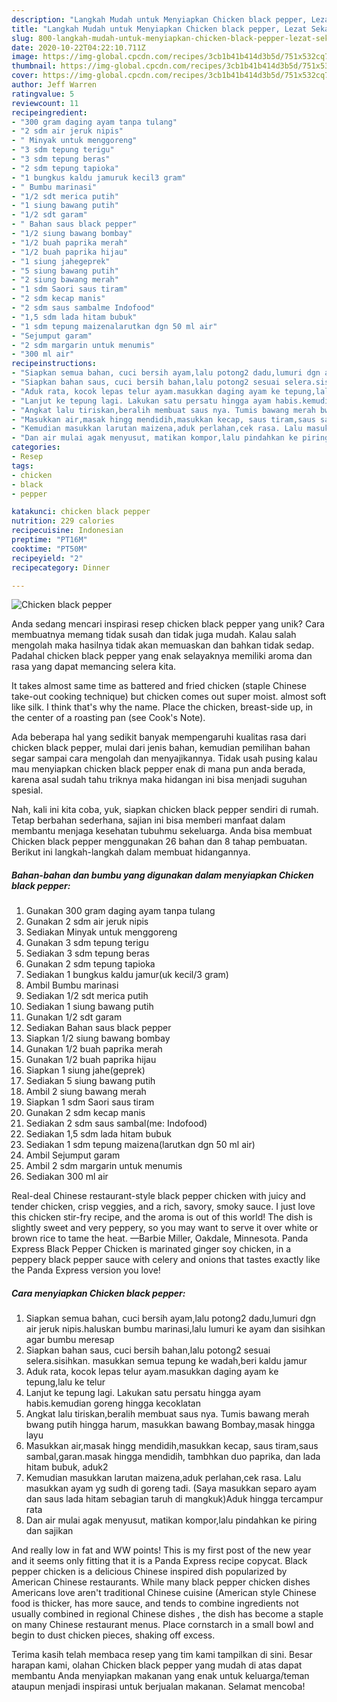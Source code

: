 ```yaml
---
description: "Langkah Mudah untuk Menyiapkan Chicken black pepper, Lezat Sekali"
title: "Langkah Mudah untuk Menyiapkan Chicken black pepper, Lezat Sekali"
slug: 800-langkah-mudah-untuk-menyiapkan-chicken-black-pepper-lezat-sekali
date: 2020-10-22T04:22:10.711Z
image: https://img-global.cpcdn.com/recipes/3cb1b41b414d3b5d/751x532cq70/chicken-black-pepper-foto-resep-utama.jpg
thumbnail: https://img-global.cpcdn.com/recipes/3cb1b41b414d3b5d/751x532cq70/chicken-black-pepper-foto-resep-utama.jpg
cover: https://img-global.cpcdn.com/recipes/3cb1b41b414d3b5d/751x532cq70/chicken-black-pepper-foto-resep-utama.jpg
author: Jeff Warren
ratingvalue: 5
reviewcount: 11
recipeingredient:
- "300 gram daging ayam tanpa tulang"
- "2 sdm air jeruk nipis"
- " Minyak untuk menggoreng"
- "3 sdm tepung terigu"
- "3 sdm tepung beras"
- "2 sdm tepung tapioka"
- "1 bungkus kaldu jamuruk kecil3 gram"
- " Bumbu marinasi"
- "1/2 sdt merica putih"
- "1 siung bawang putih"
- "1/2 sdt garam"
- " Bahan saus black pepper"
- "1/2 siung bawang bombay"
- "1/2 buah paprika merah"
- "1/2 buah paprika hijau"
- "1 siung jahegeprek"
- "5 siung bawang putih"
- "2 siung bawang merah"
- "1 sdm Saori saus tiram"
- "2 sdm kecap manis"
- "2 sdm saus sambalme Indofood"
- "1,5 sdm lada hitam bubuk"
- "1 sdm tepung maizenalarutkan dgn 50 ml air"
- "Sejumput garam"
- "2 sdm margarin untuk menumis"
- "300 ml air"
recipeinstructions:
- "Siapkan semua bahan, cuci bersih ayam,lalu potong2 dadu,lumuri dgn air jeruk nipis.haluskan bumbu marinasi,lalu lumuri ke ayam dan sisihkan agar bumbu meresap"
- "Siapkan bahan saus, cuci bersih bahan,lalu potong2 sesuai selera.sisihkan. masukkan semua tepung ke wadah,beri kaldu jamur"
- "Aduk rata, kocok lepas telur ayam.masukkan daging ayam ke tepung,lalu ke telur"
- "Lanjut ke tepung lagi. Lakukan satu persatu hingga ayam habis.kemudian goreng hingga kecoklatan"
- "Angkat lalu tiriskan,beralih membuat saus nya. Tumis bawang merah bwang putih hingga harum, masukkan bawang Bombay,masak hingga layu"
- "Masukkan air,masak hingg mendidih,masukkan kecap, saus tiram,saus sambal,garan.masak hingga mendidih, tambhkan duo paprika, dan lada hitam bubuk, aduk2"
- "Kemudian masukkan larutan maizena,aduk perlahan,cek rasa. Lalu masukkan ayam yg sudh di goreng tadi. (Saya masukkan separo ayam dan saus lada hitam sebagian taruh di mangkuk)Aduk hingga tercampur rata"
- "Dan air mulai agak menyusut, matikan kompor,lalu pindahkan ke piring dan sajikan"
categories:
- Resep
tags:
- chicken
- black
- pepper

katakunci: chicken black pepper 
nutrition: 229 calories
recipecuisine: Indonesian
preptime: "PT16M"
cooktime: "PT50M"
recipeyield: "2"
recipecategory: Dinner

---
```



![Chicken black pepper](https://img-global.cpcdn.com/recipes/3cb1b41b414d3b5d/751x532cq70/chicken-black-pepper-foto-resep-utama.jpg)

Anda sedang mencari inspirasi resep chicken black pepper yang unik? Cara membuatnya memang tidak susah dan tidak juga mudah. Kalau salah mengolah maka hasilnya tidak akan memuaskan dan bahkan tidak sedap. Padahal chicken black pepper yang enak selayaknya memiliki aroma dan rasa yang dapat memancing selera kita.

It takes almost same time as battered and fried chicken (staple Chinese take-out cooking technique) but chicken comes out super moist. almost soft like silk. I think that&#39;s why the name. Place the chicken, breast-side up, in the center of a roasting pan (see Cook&#39;s Note).

Ada beberapa hal yang sedikit banyak mempengaruhi kualitas rasa dari chicken black pepper, mulai dari jenis bahan, kemudian pemilihan bahan segar sampai cara mengolah dan menyajikannya. Tidak usah pusing kalau mau menyiapkan chicken black pepper enak di mana pun anda berada, karena asal sudah tahu triknya maka hidangan ini bisa menjadi suguhan spesial.


Nah, kali ini kita coba, yuk, siapkan chicken black pepper sendiri di rumah. Tetap berbahan sederhana, sajian ini bisa memberi manfaat dalam membantu menjaga kesehatan tubuhmu sekeluarga. Anda bisa membuat Chicken black pepper menggunakan 26 bahan dan 8 tahap pembuatan. Berikut ini langkah-langkah dalam membuat hidangannya.

<!--inarticleads1-->

##### Bahan-bahan dan bumbu yang digunakan dalam menyiapkan Chicken black pepper:

1. Gunakan 300 gram daging ayam tanpa tulang
1. Gunakan 2 sdm air jeruk nipis
1. Sediakan  Minyak untuk menggoreng
1. Gunakan 3 sdm tepung terigu
1. Sediakan 3 sdm tepung beras
1. Gunakan 2 sdm tepung tapioka
1. Sediakan 1 bungkus kaldu jamur(uk kecil/3 gram)
1. Ambil  Bumbu marinasi
1. Sediakan 1/2 sdt merica putih
1. Sediakan 1 siung bawang putih
1. Gunakan 1/2 sdt garam
1. Sediakan  Bahan saus black pepper
1. Siapkan 1/2 siung bawang bombay
1. Gunakan 1/2 buah paprika merah
1. Gunakan 1/2 buah paprika hijau
1. Siapkan 1 siung jahe(geprek)
1. Sediakan 5 siung bawang putih
1. Ambil 2 siung bawang merah
1. Siapkan 1 sdm Saori saus tiram
1. Gunakan 2 sdm kecap manis
1. Sediakan 2 sdm saus sambal(me: Indofood)
1. Sediakan 1,5 sdm lada hitam bubuk
1. Sediakan 1 sdm tepung maizena(larutkan dgn 50 ml air)
1. Ambil Sejumput garam
1. Ambil 2 sdm margarin untuk menumis
1. Sediakan 300 ml air


Real-deal Chinese restaurant-style black pepper chicken with juicy and tender chicken, crisp veggies, and a rich, savory, smoky sauce. I just love this chicken stir-fry recipe, and the aroma is out of this world! The dish is slightly sweet and very peppery, so you may want to serve it over white or brown rice to tame the heat. —Barbie Miller, Oakdale, Minnesota. Panda Express Black Pepper Chicken is marinated ginger soy chicken, in a peppery black pepper sauce with celery and onions that tastes exactly like the Panda Express version you love! 

<!--inarticleads2-->

##### Cara menyiapkan Chicken black pepper:

1. Siapkan semua bahan, cuci bersih ayam,lalu potong2 dadu,lumuri dgn air jeruk nipis.haluskan bumbu marinasi,lalu lumuri ke ayam dan sisihkan agar bumbu meresap
1. Siapkan bahan saus, cuci bersih bahan,lalu potong2 sesuai selera.sisihkan. masukkan semua tepung ke wadah,beri kaldu jamur
1. Aduk rata, kocok lepas telur ayam.masukkan daging ayam ke tepung,lalu ke telur
1. Lanjut ke tepung lagi. Lakukan satu persatu hingga ayam habis.kemudian goreng hingga kecoklatan
1. Angkat lalu tiriskan,beralih membuat saus nya. Tumis bawang merah bwang putih hingga harum, masukkan bawang Bombay,masak hingga layu
1. Masukkan air,masak hingg mendidih,masukkan kecap, saus tiram,saus sambal,garan.masak hingga mendidih, tambhkan duo paprika, dan lada hitam bubuk, aduk2
1. Kemudian masukkan larutan maizena,aduk perlahan,cek rasa. Lalu masukkan ayam yg sudh di goreng tadi. (Saya masukkan separo ayam dan saus lada hitam sebagian taruh di mangkuk)Aduk hingga tercampur rata
1. Dan air mulai agak menyusut, matikan kompor,lalu pindahkan ke piring dan sajikan


And really low in fat and WW points! This is my first post of the new year and it seems only fitting that it is a Panda Express recipe copycat. Black pepper chicken is a delicious Chinese inspired dish popularized by American Chinese restaurants. While many black pepper chicken dishes Americans love aren&#39;t traditional Chinese cuisine (American style Chinese food is thicker, has more sauce, and tends to combine ingredients not usually combined in regional Chinese dishes , the dish has become a staple on many Chinese restaurant menus. Place cornstarch in a small bowl and begin to dust chicken pieces, shaking off excess. 

Terima kasih telah membaca resep yang tim kami tampilkan di sini. Besar harapan kami, olahan Chicken black pepper yang mudah di atas dapat membantu Anda menyiapkan makanan yang enak untuk keluarga/teman ataupun menjadi inspirasi untuk berjualan makanan. Selamat mencoba!
